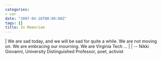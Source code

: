 ```yaml
---
categories:
- var
date: "2007-04-18T00:00:00Z"
tags: []
title: In Memoriam
---
```


| We are sad today, and we will be sad for quite a while. We are not moving on. We are embracing our mourning. We are Virginia Tech ... 
| 
| -- Nikki Giovanni, University Distinguished Professor, poet, activist 								
